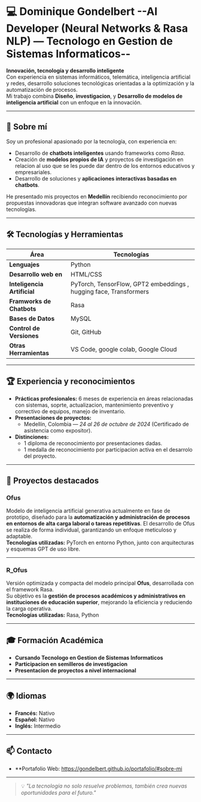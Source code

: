 # 💻 Dominique Gondelbert --AI Developer (Neural Networks & Rasa NLP) — Tecnologo en Gestion de Sistemas Informaticos--

**Innovación, tecnología y desarrollo inteligente**  
Con experiencia en sistemas informáticos, telemática, inteligencia artificial y redes, desarrollo soluciones tecnológicas orientadas a la optimización y la automatización de procesos.  
Mi trabajo combina **Diseño**, **investigacion**, y **Desarrollo de modelos de inteligencia artificial** con un enfoque en la innovación.

---

## 📌 Sobre mí

Soy un profesional apasionado por la tecnología, con experiencia en:
- Desarrollo de **chatbots inteligentes** usando frameworks como *Rasa*.
- Creación de **modelos propios de IA** y proyectos de investigación en relacion al uso que se les puede dar dentro de los entornos educativos y empresariales.
- Desarrollo de soluciones y **aplicaciones interactivas basadas en chatbots**.

He presentado mis proyectos en **Medellín** recibiendo reconocimiento por propuestas innovadoras que integran software avanzado con nuevas tecnologías.

---

## 🛠 Tecnologías y Herramientas

| Área                  | Tecnologías |
|----------------------|-------------|
| **Lenguajes**        | Python |
| **Desarrollo web en** | HTML/CSS |
| **Inteligencia Artificial** | PyTorch, TensorFlow, GPT2 embeddings , hugging face, Transformers|
| **Framworks de Chatbots** | Rasa |
| **Bases de Datos** | MySQL|
| **Control de Versiones** | Git, GitHub|
| **Otras Herramientas** | VS Code, google colab, Google Cloud|

---

## 🏆 Experiencia y reconocimientos

- **Prácticas profesionales:** 6 meses de experiencia en áreas relacionadas con sistemas, soprte, actualizacion, mantenimiento preventivo y correctivo de equipos, manejo de inventario.  
- **Presentaciones de proyectos:**
  - Medellín, Colombia — *24 al 26 de octubre de 2024* (Certificado de asistencia como expositor).  
- **Distinciones:**
  - 1 diploma de reconocimiento por presentaciones dadas.  
  - 1 medalla de reconocimiento por participacion activa en el desarrolo del proyecto.
    
---

## 🚀 Proyectos destacados

### **Ofus**
Modelo de inteligencia artificial generativa actualmente en fase de prototipo, diseñado para la **automatización y administración de procesos en entornos de alta carga laboral o tareas repetitivas**.
El desarrollo de Ofus se realiza de forma individual, garantizando un enfoque meticuloso y adaptable.  
**Tecnologías utilizadas:** PyTorch en entorno Python, junto con arquitecturas y esquemas GPT de uso libre.

---

### **R_Ofus**
Versión optimizada y compacta del modelo principal **Ofus**, desarrollada con el framework Rasa.  
Su objetivo es la **gestión de procesos académicos y administrativos en instituciones de educación superior**, mejorando la eficiencia y reduciendo la carga operativa.  
**Tecnologías utilizadas:** Rasa, Python

---

## 🎓 Formación Académica

- **Cursando Tecnologo en Gestion de Sistemas Informaticos**  
- **Participacion en semilleros de investigacion**
- **Presentacion de proyectos a nivel internacional**

---

## 🌍 Idiomas

- **Francés:** Nativo  
- **Español:** Nativo  
- **Inglés:** Intermedio 
  
---

## 📫 Contacto
- **Portafolio Web: https://gondelbert.github.io/portafolio/#sobre-mi

---

> 💡 *"La tecnología no solo resuelve problemas, también crea nuevas oportunidades para el futuro."*
